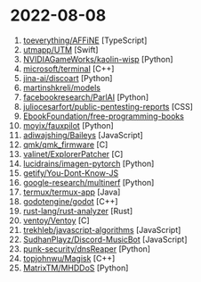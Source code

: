 # 2022-08-08

1. [toeverything/AFFiNE](https://github.com/toeverything/AFFiNE "There can be more than Notion and Miro. Affine is a next-gen knowledge base that brings planning, sorting and creating all together. Privacy first, open-source, customizable and ready to use.") [TypeScript]
2. [utmapp/UTM](https://github.com/utmapp/UTM "Virtual machines for iOS and macOS") [Swift]
3. [NVIDIAGameWorks/kaolin-wisp](https://github.com/NVIDIAGameWorks/kaolin-wisp "NVIDIA Kaolin Wisp is a PyTorch library powered by NVIDIA Kaolin Core to work with neural fields (including NeRFs, NGLOD, instant-ngp and VQAD).") [Python]
4. [microsoft/terminal](https://github.com/microsoft/terminal "The new Windows Terminal and the original Windows console host, all in the same place!") [C++]
5. [jina-ai/discoart](https://github.com/jina-ai/discoart "Create Disco Diffusion artworks in one line") [Python]
6. [martinshkreli/models](https://github.com/martinshkreli/models "stock market models - have fun") 
7. [facebookresearch/ParlAI](https://github.com/facebookresearch/ParlAI "A framework for training and evaluating AI models on a variety of openly available dialogue datasets.") [Python]
8. [juliocesarfort/public-pentesting-reports](https://github.com/juliocesarfort/public-pentesting-reports "Curated list of public penetration test reports released by several consulting firms and academic security groups") [CSS]
9. [EbookFoundation/free-programming-books](https://github.com/EbookFoundation/free-programming-books "📚 Freely available programming books") 
10. [moyix/fauxpilot](https://github.com/moyix/fauxpilot "FauxPilot - an open-source GitHub Copilot server") [Python]
11. [adiwajshing/Baileys](https://github.com/adiwajshing/Baileys "Lightweight full-featured WhatsApp Web + Multi-Device API") [JavaScript]
12. [qmk/qmk_firmware](https://github.com/qmk/qmk_firmware "Open-source keyboard firmware for Atmel AVR and Arm USB families") [C]
13. [valinet/ExplorerPatcher](https://github.com/valinet/ExplorerPatcher "This project aims to enhance the working environment on Windows") [C]
14. [lucidrains/imagen-pytorch](https://github.com/lucidrains/imagen-pytorch "Implementation of Imagen, Google's Text-to-Image Neural Network, in Pytorch") [Python]
15. [getify/You-Dont-Know-JS](https://github.com/getify/You-Dont-Know-JS "A book series on JavaScript. @YDKJS on twitter.") 
16. [google-research/multinerf](https://github.com/google-research/multinerf "A Code Release for Mip-NeRF 360, Ref-NeRF, and RawNeRF") [Python]
17. [termux/termux-app](https://github.com/termux/termux-app "Termux - a terminal emulator application for Android OS extendible by variety of packages.") [Java]
18. [godotengine/godot](https://github.com/godotengine/godot "Godot Engine – Multi-platform 2D and 3D game engine") [C++]
19. [rust-lang/rust-analyzer](https://github.com/rust-lang/rust-analyzer "A Rust compiler front-end for IDEs") [Rust]
20. [ventoy/Ventoy](https://github.com/ventoy/Ventoy "A new bootable USB solution.") [C]
21. [trekhleb/javascript-algorithms](https://github.com/trekhleb/javascript-algorithms "📝 Algorithms and data structures implemented in JavaScript with explanations and links to further readings") [JavaScript]
22. [SudhanPlayz/Discord-MusicBot](https://github.com/SudhanPlayz/Discord-MusicBot "An advanced discord music bot, supports Spotify, Soundcloud, YouTube with Shuffling, Volume Control and Web Dashboard with Slash Commands support!") [JavaScript]
23. [punk-security/dnsReaper](https://github.com/punk-security/dnsReaper "dnsReaper - subdomain takeover tool for attackers, bug bounty hunters and the blue team!") [Python]
24. [topjohnwu/Magisk](https://github.com/topjohnwu/Magisk "The Magic Mask for Android") [C++]
25. [MatrixTM/MHDDoS](https://github.com/MatrixTM/MHDDoS "Best DDoS Attack Script Python3, (Cyber / DDos) Attack With 56 Methods") [Python]
